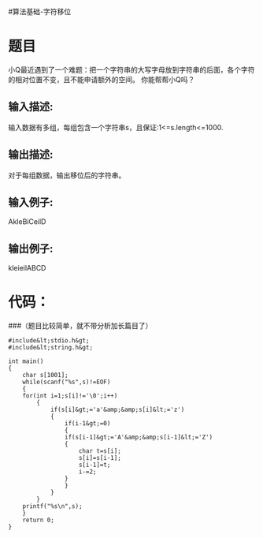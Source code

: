 #算法基础-字符移位
# 题目

小Q最近遇到了一个难题：把一个字符串的大写字母放到字符串的后面，各个字符的相对位置不变，且不能申请额外的空间。 你能帮帮小Q吗？

## 输入描述:

>  
 输入数据有多组，每组包含一个字符串s，且保证:1&lt;=s.length&lt;=1000. 


## 输出描述:

>  
 对于每组数据，输出移位后的字符串。 


## 输入例子:

>  
 AkleBiCeilD 


## 输出例子:

>  
 kleieilABCD 


# 代码：

###（题目比较简单，就不带分析加长篇目了）

```
#include&lt;stdio.h&gt;
#include&lt;string.h&gt;

int main()
{
    char s[1001];
    while(scanf("%s",s)!=EOF)
    {
    for(int i=1;s[i]!='\0';i++)
        {
            if(s[i]&gt;='a'&amp;&amp;s[i]&lt;='z')
            {
                if(i-1&gt;=0)
                {
                if(s[i-1]&gt;='A'&amp;&amp;s[i-1]&lt;='Z')
                {
                    char t=s[i];
                    s[i]=s[i-1];
                    s[i-1]=t;
                    i-=2;
                }
                }
            }
        }
    printf("%s\n",s);
    }
    return 0;
}


```
